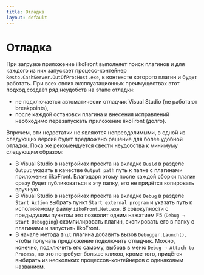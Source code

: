 ```yaml
---
title: Отладка
layout: default
---
```

# Отладка #

При загрузке приложение iikoFront выполняет поиск плагинов и для каждого из них запускает процесс-контейнер `Resto.CashServer.OutOfProcHost.exe`, в контексте которого плагин и будет работать. При всех своих эксплуатационных преимуществах этот подход создаёт ряд неудобств на этапе отладки:

- не подключается автоматически отладчик Visual Studio (не работают breakpoints),
- после каждой остановки плагина и внесения исправлений необходимо перезапускать приложение iikoFront (долго).

Впрочем, эти недостатки не являются непреодолимыми, в одной из следующих версий будет предложено решение для более удобной отладки. Пока же рекомендуется свести неудобства к минимуму следующим образом:

- В Visual Studio в настройках проекта на вкладке `Build` в разделе `Output` указать в качестве `Output path` путь к папке с плагинами приложения iikoFront. Благодаря этому после каждой сборки плагин сразу будет публиковаться в эту папку, его не придётся копировать вручную.
- В Visual Studio в настройках проекта на вкладке `Debug` в разделе `Start Action` выбрать пункт `Start external program` и указать путь к исполняемому файлу `iikoFront.Net.exe`. В совокупности с предыдущим пунктом это позволит одним нажатием F5 (`Debug → Start Debugging`) скомпилировать плагин, скопировать его в папку с плагинами и запустить iikoFront.
- В начале метода `Init` плагина добавить вызов `Debugger.Launch()`, чтобы получать предложение подключить отладчик. Можно, конечно, подключить его самому, выбрав в меню `Debug → Attach to Process`, но это потребует больше кликов, кроме того, придётся выбирать из нескольких процессов-контейнеров с одинаковым названием.